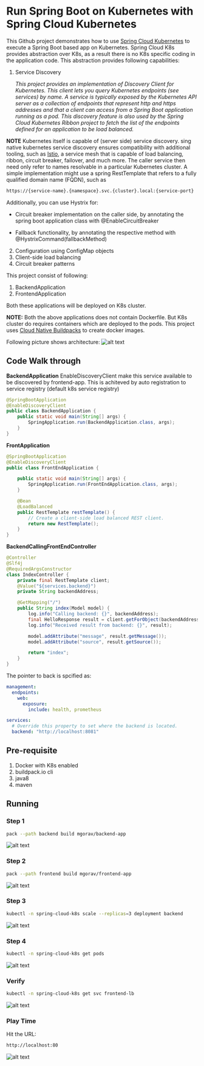 # Run Spring Boot on Kubernetes with Spring Cloud Kubernetes


This Github project demonstrates how to use [Spring Cloud Kubernetes](https://www.github.com/spring-cloud/spring-cloud-kubernetes) to execute a Spring Boot based app on Kubernetes. Spring Cloud K8s provides abstraction over K8s, as a result there is no K8s specific coding in the application code. This abstraction provides following capabilities:

1. Service Discovery

    _This project provides an implementation of Discovery Client for Kubernetes. This client lets you query Kubernetes endpoints (see services) by name. A service is typically exposed by the Kubernetes API server as a collection of endpoints that represent http and https addresses and that a client can access from a Spring Boot application running as a pod. This discovery feature is also used by the Spring Cloud Kubernetes Ribbon project to fetch the list of the endpoints defined for an application to be load balanced._

  **NOTE** Kubernetes itself is capable of (server side) service discovery. sing native kubernetes service discovery ensures compatibility with additional tooling, such as [Istio](https://istio.io), a service mesh that is capable of load balancing, ribbon, circuit breaker, failover, and much more. The caller service then need only refer to names resolvable in a particular Kubernetes cluster. A simple implementation might use a spring RestTemplate that refers to a fully qualified domain name (FQDN), such as
   ```bash
   https://{service-name}.{namespace}.svc.{cluster}.local:{service-port}
   ````
   Additionally, you can use Hystrix for:
   
   * Circuit breaker implementation on the caller side, by annotating the spring boot application class with @EnableCircuitBreaker
   
   * Fallback functionality, by annotating the respective method with @HystrixCommand(fallbackMethod)
   
2. Configuration using ConfigMap objects
3. Client-side load balancing
4. Circuit breaker patterns

This project consist of following:
1. BackendApplication
2. FrontendApplication

Both these applications will be deployed on K8s cluster.

**NOTE:** Both the above applications does not contain Dockerfile. But K8s cluster do requires containers which are deployed to the pods. This project uses [Cloud Native Buildpacks](https://buildpacks.io) to create docker images.

Following picture shows architecture:
![alt text](./spring-cloud-k8s-arch.png)


## Code Walk through

**BackendApplication**
EnableDiscoveryClient make this service available to be discovered by frontend-app. This is achiteved by auto registration to service registry (default k8s service registry)
```java
@SpringBootApplication
@EnableDiscoveryClient
public class BackendApplication {
    public static void main(String[] args) {
        SpringApplication.run(BackendApplication.class, args);
    }
}
```

**FrontApplication**
```java
@SpringBootApplication
@EnableDiscoveryClient
public class FrontEndApplication {

    public static void main(String[] args) {
        SpringApplication.run(FrontEndApplication.class, args);
    }

    @Bean
    @LoadBalanced
    public RestTemplate restTemplate() {
        // Create a client-side load balanced REST client.
        return new RestTemplate();
    }
}
```

**BackendCallingFrontEndController**
```java
@Controller
@Slf4j
@RequiredArgsConstructor
class IndexController {
    private final RestTemplate client;
    @Value("${services.backend}")
    private String backendAddress;

    @GetMapping("/")
    public String index(Model model) {
        log.info("Calling backend: {}", backendAddress);
        final HelloResponse result = client.getForObject(backendAddress, HelloResponse.class);
        log.info("Received result from backend: {}", result);

        model.addAttribute("message", result.getMessage());
        model.addAttribute("source", result.getSource());

        return "index";
    }
}
```

The pointer to back is spcified as:
```yaml
management:
  endpoints:
    web:
      exposure:
        include: health, prometheus

services:
  # Override this property to set where the backend is located.
  backend: "http://localhost:8081"
```

## Pre-requisite
1. Docker with K8s enabled
2. buildpack.io cli
3. java8
4. maven

## Running

### Step 1

```bash
pack --path backend build mgorav/backend-app
```
![alt text](./packing-frontend-app.png)


### Step 2

```bash
pack --path frontend build mgorav/frontend-app
```
![alt text](./packing-backend-app.png)


### Step 3

```bash
kubectl -n spring-cloud-k8s scale --replicas=3 deployment backend
```

![alt text](all-k8s-pods.png)

### Step 4

```bash
kubectl -n spring-cloud-k8s get pods
```

![alt text](scaling-backend-app.png)


### Verify

```bash
kubectl -n spring-cloud-k8s get svc frontend-lb
```

![alt text](service-frontend-lb.png)

### Play Time
Hit the URL:

```bash
http://localhost:80
```

![alt text](./spring-cloud-k8s.png)